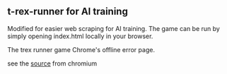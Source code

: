 ## t-rex-runner for AI training

Modified for easier web scraping for AI training. The game can be run by simply opening index.html locally in your browser.

The trex runner game Chrome's offline error page.

see the [source](https://cs.chromium.org/chromium/src/components/neterror/resources/offline.js?q=t-rex+package:%5Echromium$&dr=C&l=7) from chromium





